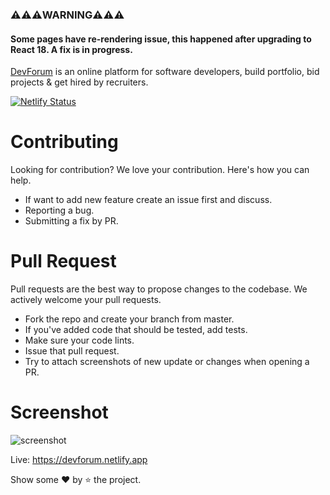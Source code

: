 ### ⚠️⚠️⚠️WARNING⚠️⚠️⚠️

#### Some pages have re-rendering issue, this happened after upgrading to React 18. A fix is in progress.

[DevForum](https://devforum.netlify.app) is an online platform for software developers, build portfolio, bid projects & get hired by recruiters.

[![Netlify Status](https://api.netlify.com/api/v1/badges/b3088e53-a253-4435-b571-70ae38947f14/deploy-status)](https://app.netlify.com/sites/devforum/deploys)

# Contributing
Looking for contribution? We love your contribution. Here's how you can help.

- If want to add new feature create an issue first and discuss.
- Reporting a bug.
- Submitting a fix by PR.

# Pull Request
Pull requests are the best way to propose changes to the codebase. We actively welcome your pull requests.

- Fork the repo and create your branch from master.
- If you've added code that should be tested, add tests.
- Make sure your code lints.
- Issue that pull request.
- Try to attach screenshots of new update or changes when opening a PR.

# Screenshot
<img alt='screenshot' src='https://mir-s3-cdn-cf.behance.net/project_modules/1400/4186cb121098563.60bf274acd7eb.png' />

Live: https://devforum.netlify.app

Show some ❤️ by ⭐ the project.
